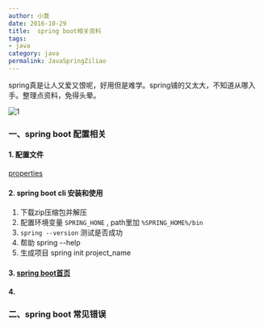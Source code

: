 ```yaml
---
author: 小莫
date: 2016-10-29
title:  spring boot相关资料
tags: 
- java
category: java
permalink: JavaSpringZiliao
---
```

spring真是让人又爱又恨呢，好用但是难学。spring铺的又太大，不知道从哪入手。整理点资料，免得头晕。
<!-- more -->
![1](http://static.xiaomo.info/images/java_banner.png)

### 一、spring boot 配置相关
#### 1. 配置文件
[properties](http://docs.spring.io/spring-boot/docs/current/reference/html/common-application-properties.html)

#### 2. spring boot cli 安装和使用
1. 下载zip压缩包并解压  
2. 配置环境变量 `SPRING_HONE` , path里加 `%SPRING_HOME%/bin`
3. `spring --version` 测试是否成功
4. 帮助 spring --help
5. 生成项目 spring init project_name

#### 3. [spring boot首页](http://projects.spring.io/spring-boot/)

#### 4.



### 二、spring boot 常见错误

